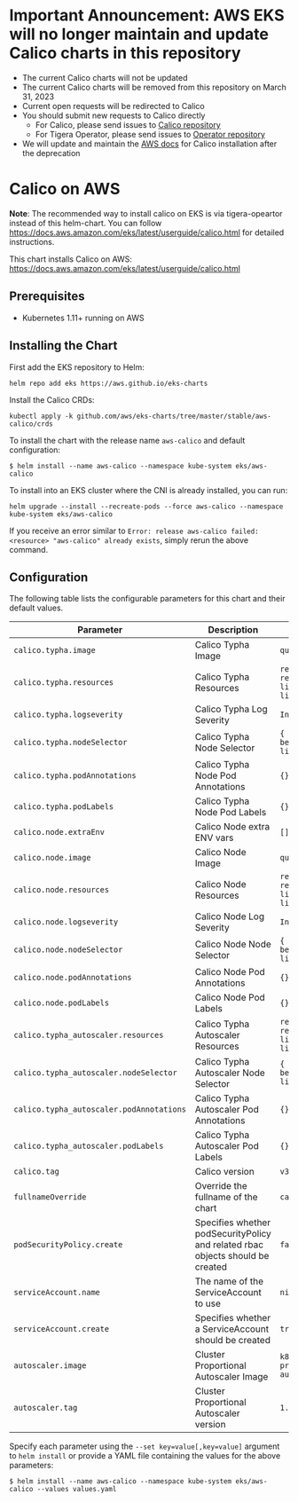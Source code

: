 # Important Announcement: AWS EKS will no longer maintain and update Calico charts in this repository #
- The current Calico charts will not be updated
- The current Calico charts will be removed from this repository on March 31, 2023
- Current open requests will be redirected to Calico
- You should submit new requests to Calico directly
    - For Calico, please send issues to [Calico repository](http://github.com/projectcalico/calico)
    - For Tigera Operator, please send issues to [Operator repository](http://github.com/tigera/operator)
- We will update and maintain the [AWS docs](https://docs.aws.amazon.com/eks/latest/userguide/calico.html) for Calico installation after the deprecation

# Calico on AWS
**Note**: The recommended way to install calico on EKS is via tigera-opeartor instead of this helm-chart. 
You can follow https://docs.aws.amazon.com/eks/latest/userguide/calico.html for detailed instructions.


This chart installs Calico on AWS: https://docs.aws.amazon.com/eks/latest/userguide/calico.html


## Prerequisites

- Kubernetes 1.11+ running on AWS

## Installing the Chart

First add the EKS repository to Helm:

```shell
helm repo add eks https://aws.github.io/eks-charts
```

Install the Calico CRDs:

```shell
kubectl apply -k github.com/aws/eks-charts/tree/master/stable/aws-calico/crds
```

To install the chart with the release name `aws-calico` and default configuration:

```shell
$ helm install --name aws-calico --namespace kube-system eks/aws-calico
```

To install into an EKS cluster where the CNI is already installed, you can run:

```shell
helm upgrade --install --recreate-pods --force aws-calico --namespace kube-system eks/aws-calico
```

If you receive an error similar to `Error: release aws-calico failed: <resource> "aws-calico" already exists`, simply rerun the above command.

## Configuration

The following table lists the configurable parameters for this chart and their default values.

| Parameter                                | Description                                             | Default                         |
|------------------------------------------|---------------------------------------------------------|---------------------------------|
| `calico.typha.image`                     | Calico Typha Image                                      | `quay.io/calico/typha`          |
| `calico.typha.resources`                 | Calico Typha Resources                                  | `requests.memory: 64Mi, requests.cpu: 50m, limits.memory: 96Mi, limits.cpu: 100m` |
| `calico.typha.logseverity`               | Calico Typha Log Severity                               | `Info`                          |
| `calico.typha.nodeSelector`              | Calico Typha Node Selector                              | `{ beta.kubernetes.io/os: linux }` |
| `calico.typha.podAnnotations`            | Calico Typha Node Pod Annotations                       | `{}`                            |
| `calico.typha.podLabels`                 | Calico Typha Node Pod Labels                            | `{}`                            |
| `calico.node.extraEnv`                   | Calico Node extra ENV vars                              | `[]`                            |
| `calico.node.image`                      | Calico Node Image                                       | `quay.io/calico/node`           |
| `calico.node.resources`                  | Calico Node Resources                                   | `requests.memory: 32Mi, requests.cpu: 20m, limits.memory: 64Mi, limits.cpu: 100m` |
| `calico.node.logseverity`                | Calico Node Log Severity                                | `Info`                          |
| `calico.node.nodeSelector`               | Calico Node Node Selector                               | `{ beta.kubernetes.io/os: linux }` |
| `calico.node.podAnnotations`             | Calico Node Pod Annotations                             | `{}`                            |
| `calico.node.podLabels`                  | Calico Node Pod Labels                                  | `{}`                            |
| `calico.typha_autoscaler.resources`      | Calico Typha Autoscaler Resources                       | `requests.memory: 16Mi, requests.cpu: 10m, limits.memory: 32Mi, limits.cpu: 10m` |
| `calico.typha_autoscaler.nodeSelector`   | Calico Typha Autoscaler Node Selector                   | `{ beta.kubernetes.io/os: linux }` |
| `calico.typha_autoscaler.podAnnotations` | Calico Typha Autoscaler Pod Annotations                 | `{}`                            |
| `calico.typha_autoscaler.podLabels`      | Calico Typha Autoscaler Pod Labels                      | `{}`                            |
| `calico.tag`                             | Calico version                                          | `v3.8.1`                        |
| `fullnameOverride`                       | Override the fullname of the chart                      | `calico`                        |
| `podSecurityPolicy.create`               | Specifies whether podSecurityPolicy and related rbac objects should be created    | `false`                          |
| `serviceAccount.name`                    | The name of the ServiceAccount to use                   | `nil`                           |
| `serviceAccount.create`                  | Specifies whether a ServiceAccount should be created    | `true`                          |
| `autoscaler.image`                       | Cluster Proportional Autoscaler Image                   | `k8s.gcr.io/cluster-proportional-autoscaler-amd64` |
| `autoscaler.tag`                         | Cluster Proportional Autoscaler version                 | `1.1.2`                                            |

Specify each parameter using the `--set key=value[,key=value]` argument to `helm install` or provide a YAML file containing the values for the above parameters:

```shell
$ helm install --name aws-calico --namespace kube-system eks/aws-calico --values values.yaml
```
